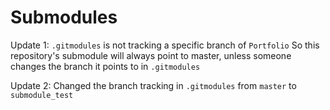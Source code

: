 # Submodules

Update 1: 
`.gitmodules` is not tracking a specific branch of `Portfolio`
So this repository's submodule will always point to master, unless someone changes 
the branch it points to in `.gitmodules`

Update 2: Changed the branch tracking in `.gitmodules` from `master` to `submodule_test`
